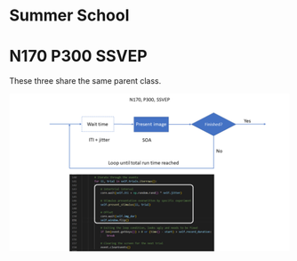 # Summer School

# N170 P300 SSVEP
These three share the same parent class.



![image info](./images/class.png)

